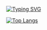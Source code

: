 [![Typing SVG](https://readme-typing-svg.herokuapp.com?color=%2336BCF7&lines=Welcome+to+my+git+page)](https://git.io/typing-svg)  

[![Top Langs](https://github-readme-stats.vercel.app/api/top-langs/?username=anuraghazra&layout=compact)](https://github.com/anuraghazra/github-readme-stats) 

